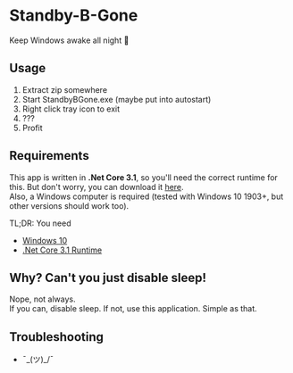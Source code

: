 # Standby-B-Gone
Keep Windows awake all night 🌙

## Usage
1. Extract zip somewhere
2. Start StandbyBGone.exe (maybe put into autostart)
3. Right click tray icon to exit
4. ???
5. Profit

## Requirements
This app is written in __.Net Core 3.1__, so you'll need the correct runtime for this. But don't worry, you can download it [here](https://dotnet.microsoft.com/download/dotnet-core/current/runtime).</br>
Also, a Windows computer is required (tested with Windows 10 1903+, but other versions should work too). <br/>

TL;DR: You need
* [Windows 10](https://www.microsoft.com/de-de/software-download/windows10)
* [.Net Core 3.1 Runtime](https://dotnet.microsoft.com/download/dotnet-core/current/runtime)

## Why? Can't you just disable sleep!
Nope, not always.<br/>
If you can, disable sleep. If not, use this application. Simple as that.

## Troubleshooting
* ¯\_(ツ)_/¯
